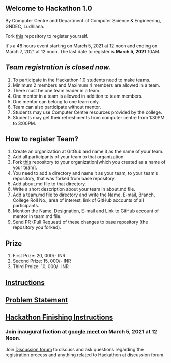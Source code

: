 ## Welcome to Hackathon 1.0

By Computer Centre and Department of Computer Science & Engineering, GNDEC, Ludhiana.

Fork [this](https://github.com/Computer-Science-and-Engineering-GNDEC/Hackathon-1.0) repository to register yourself.

It's a 48 hours event starting on March 5, 2021 at 12 noon and ending on March 7, 2021 at 12 noon. The last date to register is **March 5, 2021** 10AM.

## *Team registration is closed now.*

1. To participate in the Hackathon 1.0 students need to make teams.
1. Minimum 2 members and Maximum 4 members are allowed in a team.
1. There must be one team leader in a team. 
1. One mentor in a team is allowed in addition to team members.
1. One mentor can belong to one team only. 
1. Team can also participate without mentor.
1. Students may use Computer Centre resources provided by the college.
1. Students may get their refreshments from computer centre from 1:30PM to 3:00PM.


## How to register Team?

1. Create an organization at GitGub and name it as the name of your team.
1. Add all participants of your team to that organization. 
1. Fork [this](https://github.com/Computer-Science-and-Engineering-GNDEC/Hackathon-1.0) repository to your organization[which you created as a name of your team].
1. You need to add a directory and name it as your team, to your team's repository, that was forked from base repository.
1. Add about.md file to that directory.
1. Write a short description about your team in about.md file.
1. Add a team.md file to directory and write the Name, E-mail, Branch, College Roll No., area of interest, link of GitHub accounts of all participants.
1. Mention the Name, Designation, E-mail and Link to GitHub account of mentor in team.md file.
1. Send PR (Pull Request) of these changes to base repository (the repository you forked).

## Prize

1. First Prize: 20, 000/- INR
2. Second Prize: 15, 000/- INR
3. Third Proize: 10, 000/- INR

## [Instructions](https://computer-science-and-engineering-gndec.github.io/Hackathon-1.0/Instructions.html)

## [Problem Statement](https://computer-science-and-engineering-gndec.github.io/Hackathon-1.0/problem.html)

## [Hackathon Finishing Instructions](https://computer-science-and-engineering-gndec.github.io/Hackathon-1.0/end.html)

### Join inaugural fuction at [google meet](https://meet.google.com/jou-swso-aak) on March 5, 2021 at 12 Noon.

Join [Discussion forum](https://github.com/Computer-Science-and-Engineering-GNDEC/Hackathon-1.0/discussions/3) to discuss and ask questions regarding the registration process and anything related to Hackathon at discussion forum.


